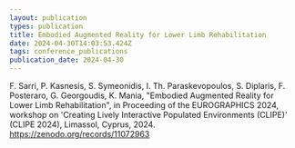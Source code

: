 ```yaml
---
layout: publication
types: publication
title: Embodied Augmented Reality for Lower Limb Rehabilitation
date: 2024-04-30T14:03:53.424Z
tags: conference_publications
publication_date: 2024-04-30
---
```

<!--StartFragment-->

F. Sarri, P. Kasnesis, S. Symeonidis, I. Th. Paraskevopoulos, S. Diplaris, F. Posteraro, G. Georgoudis, K. Mania, "Embodied Augmented Reality for Lower Limb Rehabilitation", in Proceeding of the EUROGRAPHICS 2024, workshop on 'Creating Lively Interactive Populated Environments (CLIPE)' (CLIPE 2024), Limassol, Cyprus, 2024. <https://zenodo.org/records/11072963>

<!--EndFragment-->